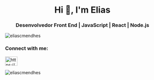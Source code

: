 <h1 align="center">Hi 👋, I'm Elias</h1>
<h3 align="center">Desenvolvedor Front End | JavaScript | React | Node.js</h3>

<p align="left"> <img src="https://komarev.com/ghpvc/?username=eliascmendhes&label=Profile%20views&color=0e75b6&style=flat" alt="eliascmendhes" /> </p>

<h3 align="left">Connect with me:</h3>
<p align="left">
<a href="https://linkedin.com/in/elias-c-341aa1162/" target="blank"><img align="center" src="https://raw.githubusercontent.com/rahuldkjain/github-profile-readme-generator/master/src/images/icons/Social/linked-in-alt.svg" alt="https://www.linkedin.com/in/elias-c-341aa1162/" height="30" width="40" /></a>
</p>

<p><img align="center" src="https://github-readme-stats.vercel.app/api/top-langs?username=eliascmendhes&show_icons=true&locale=en&layout=compact" alt="eliascmendhes" /></p>
